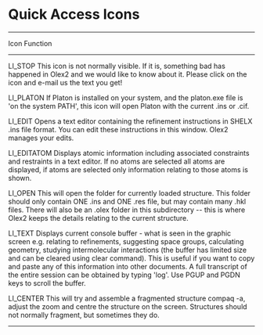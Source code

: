 # Quick Access Icons


------------------------------------------------------------------------
Icon        Function
-------     ---------------------------------------------------------------
LI_STOP     This icon is not normally visible. If it is, something bad has happened in Olex2 and we would like to know about it. Please click on the icon and e-mail us the text you get!

LI_PLATON   If Platon is installed on your system, and the platon.exe file is 'on the system PATH', this icon will open Platon with  the current .ins or .cif.

LI_EDIT     Opens a text editor containing the refinement instructions in SHELX .ins file format. You can edit these instructions in this window. Olex2 manages your edits.

LI_EDITATOM Displays atomic information including associated constraints and restraints in a text editor. If no atoms are selected all atoms are displayed, if atoms are selected only information relating to those atoms is shown.
 
LI_OPEN     This will open the folder for currently loaded structure. This folder should only contain ONE .ins and ONE .res file, but may contain many .hkl files. There will also be an .olex folder in this subdirectory -- this is where Olex2 keeps the details relating to the current structure.
 
LI_TEXT     Displays current console buffer - what is seen in the graphic screen e.g. relating to refinements, suggesting space groups, calculating geometry, studying intermolecular interactions (the buffer has limited size and can be cleared using clear command). This is useful if you want to copy and paste any of this information into other documents. A full transcript of the entire session can be obtained by typing 'log'. Use PGUP and PGDN keys to scroll the buffer.
 
LI_CENTER   This will try and assemble a fragmented structure compaq -a, adjust the zoom and centre the structure on the screen. Structures should not normally fragment, but sometimes they do.

------------------------------------------------------------------------


